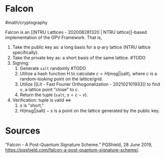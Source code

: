 # Falcon
#math/cryptography 

Falcon is an [[NTRU Lattices - 202008281320 | NTRU lattice]]-based implementation of the GPV Framework. That is,

1. Take the public key as: a long basis for a $q$-ary lattice (NTRU lattice specifically).
2. Take the private key as: a short basis of the same lattice. #TODO 
3. Signing: 
	1. Generate `salt` randomly #TODO 
	2. Utilize a hash function H to calculate $c = H(\text{msg||salt})$, where $c$ is a random-looking point on the lattice/grid.
	3. Utilize [[Lit - Fast Fourier Orthogonalization - 202102101933]] to find $v$, a lattice point "close" to $c$. 
	4. Return the tuple (`salt`, $s=c-v$).
4. Verification: tuple is valid $\iff$
	1. $s$ is "short,"
	2. $H(\text{msg||salt})-s$ is a point on the lattice generated by the public key.


# Sources
“Falcon - A Post-Quantum Signature Scheme.” PQShield, 28 June 2019, https://pqshield.com/falcon-a-post-quantum-signature-scheme/.

